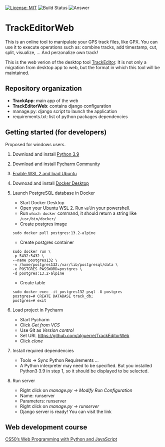 [![License: MIT](https://img.shields.io/badge/License-MIT-yellow.svg)](https://opensource.org/licenses/MIT)
![Build Status](https://github.com/alguerre/TrackEditorWeb/actions/workflows/python-app.yml/badge.svg)
![Answer](https://img.shields.io/endpoint?url=https://gist.githubusercontent.com/alguerre/8064b57379b6b83061b9c28f6b950594/raw/answer.json)

# TrackEditorWeb
This is an online tool to manipulate your GPS track files, like GPX. 
You can use it to execute operations such as: combine tracks, add timestamp, cut, split, visualize, ... 
And perzonalize own track!

This is the web verion of the desktop tool [TrackEditor](https://github.com/alguerre/TrackEditor/actions). 
It is not only a migration from desktop app to web, but the format in which this tool will be maintained. 


## Repository organization
- **TrackApp**: main app of the web
- **TrackEditorWeb**: contains django configuration
- manage.py: django script to launch the application
- requirements.txt: list of python packages dependencies 

## Getting started (for developers)
Proposed for windows users.

1. Download and install [Python 3.9](https://www.python.org/downloads/release/python-396/)
2. Download and install [Pycharm Community](https://www.jetbrains.com/es-es/pycharm/download/#section=windows)
3. [Enable WSL 2 and load Ubuntu](https://docs.microsoft.com/es-es/windows/wsl/install-win10)
4. Downoad and install [Docker Desktop](https://www.docker.com/products/docker-desktop)
5. Launch PostgreSQL database in Docker
   - Start Docker Desktop
   - Open your Ubuntu WSL 2. Run ```wsl```in your powershell.
   - Run ```which docker``` command, it should return a string like ```/usr/bin/docker/```
   - Create postgres image
   ```
   sudo docker pull postgres:13.2-alpine
   ```
   - Create postgres container
   ```
   sudo docker run \
   -p 5432:5432 \
   --name postgres132 \
   -v /home/postgres132:/var/lib/postgresql/data \
   -e POSTGRES_PASSWORD=postgres \
   -d postgres:13.2-alpine
   ```
   - Create table
   ```
   sudo docker exec -it postgres132 psql -U postgres
   postgres=# CREATE DATABASE track_db;
   postgres=# exit
   ```
   
6. Load project in Pycharm
    - Start Pycharm
    - Click _Get from VCS_
    - Use Git as _Version control_
    - Set URL https://github.com/alguerre/TrackEditorWeb
    - Click _clone_

7. Install required dependencies
    - Tools -> Sync Python Requirements ...
    - A Python interpreter may need to be specified. But you installed Python3 3.9 in step 1, so it should be displayed to be selected.

8. Run server
    - Right click on _manage.py -> Modify Run Configuration_
    - Name: runserver
    - Parameters: runserver
    - Right click on _manage.py -> runserver_
    - Django server is ready! You can visit the link 
    
## Web development course
[CS50’s Web Programming with Python and JavaScript](https://cs50.harvard.edu/web/2020/)
    
